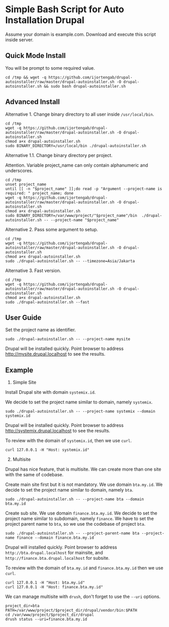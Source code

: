 # Simple Bash Script for Auto Installation Drupal

Assume your domain is example.com. Download and execute this script inside server.

## Quick Mode Install

You will be prompt to some required value.

```
cd /tmp && wget -q https://github.com/ijortengab/drupal-autoinstaller/raw/master/drupal-autoinstaller.sh -O drupal-autoinstaller.sh && sudo bash drupal-autoinstaller.sh
```

## Advanced Install

Alternative 1. Change binary directory to all user inside `/usr/local/bin`.

```
cd /tmp
wget -q https://github.com/ijortengab/drupal-autoinstaller/raw/master/drupal-autoinstaller.sh -O drupal-autoinstaller.sh
chmod a+x drupal-autoinstaller.sh
sudo BINARY_DIRECTORY=/usr/local/bin ./drupal-autoinstaller.sh
```

Alternative 1.1. Change binary directory per project.

Attention. Variable project_name can only contain alphanumeric and underscores.

```
cd /tmp
unset project_name
until [[ -n "$project_name" ]];do read -p "Argument --project-name is required: " project_name; done
wget -q https://github.com/ijortengab/drupal-autoinstaller/raw/master/drupal-autoinstaller.sh -O drupal-autoinstaller.sh
chmod a+x drupal-autoinstaller.sh
sudo BINARY_DIRECTORY=/var/www/project/"$project_name"/bin  ./drupal-autoinstaller.sh -- --project-name "$project_name"
```

Alternative 2. Pass some argument to setup.

```
cd /tmp
wget -q https://github.com/ijortengab/drupal-autoinstaller/raw/master/drupal-autoinstaller.sh -O drupal-autoinstaller.sh
chmod a+x drupal-autoinstaller.sh
sudo ./drupal-autoinstaller.sh -- --timezone=Asia/Jakarta
```

Alternative 3. Fast version.

```
cd /tmp
wget -q https://github.com/ijortengab/drupal-autoinstaller/raw/master/drupal-autoinstaller.sh -O drupal-autoinstaller.sh
chmod a+x drupal-autoinstaller.sh
sudo ./drupal-autoinstaller.sh --fast
```

## User Guide

Set the project name as identifier.

```
sudo ./drupal-autoinstaller.sh -- --project-name mysite
```

Drupal will be installed quickly. Point browser to address http://mysite.drupal.localhost to see the results.

## Example

1. Simple Site

Install Drupal site with domain `systemix.id`.

We decide to set the project name similar to domain, namely `systemix`.

```
sudo ./drupal-autoinstaller.sh -- --project-name systemix --domain systemix.id
```

Drupal will be installed quickly. Point browser to address http://systemix.drupal.localhost to see the results.

To review with the domain of `systemix.id`, then we use `curl`.

```
curl 127.0.0.1 -H "Host: systemix.id"
```

2. Multisite

Drupal has nice feature, that is multisite. We can create more than one site with the same of codebase.

Create main site first but it is not mandatory. We use domain `bta.my.id`.
We decide to set the project name similar to domain, namely `bta`.

```
sudo ./drupal-autoinstaller.sh -- --project-name bta --domain bta.my.id
```

Create sub site. We use domain `finance.bta.my.id`.
We decide to set the project name similar to subdomain, namely `finance`.
We have to set the project parent name to `bta`, so we use the codebase of project `bta`.

```
sudo ./drupal-autoinstaller.sh -- --project-parent-name bta --project-name finance --domain finance.bta.my.id
```

Drupal will installed quickly. Point browser to address `http://bta.drupal.localhost` for mainsite,
and `http://finance.bta.drupal.localhost` for subsite.

To review with the domain of `bta.my.id` and `finance.bta.my.id` then we use `curl`.

```
curl 127.0.0.1 -H "Host: bta.my.id"
curl 127.0.0.1 -H "Host: finance.bta.my.id"
```

We can manage multisite with `drush`, don't forget to use the `--uri` options.

```
project_dir=bta
PATH=/var/www/project/$project_dir/drupal/vendor/bin:$PATH
cd /var/www/project/$project_dir/drupal
drush status --uri=finance.bta.my.id
```
